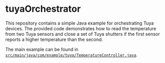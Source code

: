 # tuyaOrchestrator

This repository contains a simple Java example for orchestrating Tuya devices. The provided code demonstrates how to read the temperature from two Tuya sensors and close a set of Tuya shutters if the first sensor reports a higher temperature than the second.

The main example can be found in [`src/main/java/com/example/tuya/TemperatureController.java`](src/main/java/com/example/tuya/TemperatureController.java).
